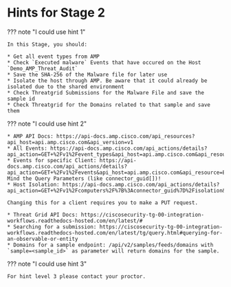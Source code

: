 # Hints for Stage 2

??? note "I could use hint 1"

    In this Stage, you should:

    * Get all event types from AMP
    * Check `Executed malware` Events that have occured on the Host `Demo_AMP_Threat_Audit` 
    * Save the SHA-256 of the Malware file for later use
    * Isolate the host through AMP. Be aware that it could already be isolated due to the shared environment
    * Check Threatgrid Submissions for the Malware File and save the sample id
    * Check Threatgrid for the Domains related to that sample and save them
  
??? note "I could use hint 2"

    * AMP API Docs: https://api-docs.amp.cisco.com/api_resources?api_host=api.amp.cisco.com&api_version=v1
    * All Events: https://api-docs.amp.cisco.com/api_actions/details?api_action=GET+%2Fv1%2Fevent_types&api_host=api.amp.cisco.com&api_resource=Event+Type&api_version=v1
    * Events for specific Client: https://api-docs.amp.cisco.com/api_actions/details?api_action=GET+%2Fv1%2Fevents&api_host=api.amp.cisco.com&api_resource=Event&api_version=v1 Mind the Query Parameters (like connector_guid[])!
    * Host Isolation: https://api-docs.amp.cisco.com/api_actions/details?api_action=GET+%2Fv1%2Fcomputers%2F%7B%3Aconnector_guid%7D%2Fisolation&api_host=api.amp.cisco.com&api_resource=Endpoint+Isolation&api_version=v1

    Changing this for a client requires you to make a PUT request.

    * Threat Grid API Docs: https://ciscosecurity-tg-00-integration-workflows.readthedocs-hosted.com/en/latest/#
    * Searching for a submission: https://ciscosecurity-tg-00-integration-workflows.readthedocs-hosted.com/en/latest/tg/query.html#querying-for-an-observable-or-entity
    * Domains for a sample endpoint: /api/v2/samples/feeds/domains with `sample=<sample_id>` as parameter will return domains for the sample.

??? note "I could use hint 3"

    For hint level 3 please contact your proctor.
